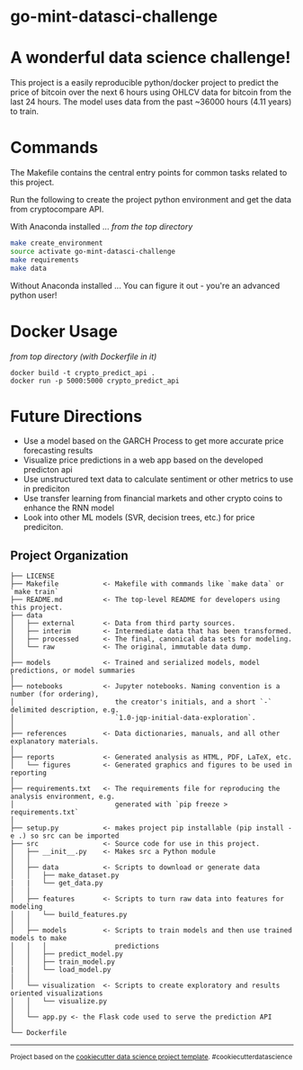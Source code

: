 go-mint-datasci-challenge
==============================

A wonderful data science challenge!
==============================

This project is a easily reproducible python/docker project to predict the price of bitcoin over the next 6 hours using OHLCV data for bitcoin from the last 24 hours. The model uses data from the past ~36000 hours (4.11 years) to train.

Commands
========

The Makefile contains the central entry points for common tasks related to this project.

Run the following to create the project python environment and get the data from cryptocompare API.

With Anaconda installed ...
*from the top directory*
```bash
make create_environment
source activate go-mint-datasci-challenge
make requirements
make data
```
Without Anaconda installed ...
You can figure it out - you're an advanced python user!


Docker Usage
=========
<i> from top directory (with Dockerfile in it)</i>
```docker
docker build -t crypto_predict_api .
docker run -p 5000:5000 crypto_predict_api
```

Future Directions
=================
- Use a model based on the GARCH Process to get more accurate price forecasting results
- Visualize price predictions in a web app based on the developed predicton api
- Use unstructured text data to calculate sentiment or other metrics to use in prediciton
- Use transfer learning from financial markets and other crypto coins to enhance the RNN model
- Look into other ML models (SVR, decision trees, etc.) for price prediciton.

Project Organization
------------

    ├── LICENSE
    ├── Makefile           <- Makefile with commands like `make data` or `make train`
    ├── README.md          <- The top-level README for developers using this project.
    ├── data
    │   ├── external       <- Data from third party sources.
    │   ├── interim        <- Intermediate data that has been transformed.
    │   ├── processed      <- The final, canonical data sets for modeling.
    │   └── raw            <- The original, immutable data dump.
    │
    ├── models             <- Trained and serialized models, model predictions, or model summaries
    │
    ├── notebooks          <- Jupyter notebooks. Naming convention is a number (for ordering),
    │                         the creator's initials, and a short `-` delimited description, e.g.
    │                         `1.0-jqp-initial-data-exploration`.
    │
    ├── references         <- Data dictionaries, manuals, and all other explanatory materials.
    │
    ├── reports            <- Generated analysis as HTML, PDF, LaTeX, etc.
    │   └── figures        <- Generated graphics and figures to be used in reporting
    │
    ├── requirements.txt   <- The requirements file for reproducing the analysis environment, e.g.
    │                         generated with `pip freeze > requirements.txt`
    │
    ├── setup.py           <- makes project pip installable (pip install -e .) so src can be imported
    ├── src                <- Source code for use in this project.
    │   ├── __init__.py    <- Makes src a Python module
    │   │
    │   ├── data           <- Scripts to download or generate data
    │   │   ├── make_dataset.py
    |   |   └── get_data.py
    │   │
    │   ├── features       <- Scripts to turn raw data into features for modeling
    │   │   └── build_features.py
    │   │
    │   ├── models         <- Scripts to train models and then use trained models to make
    │   │   │                 predictions
    │   │   ├── predict_model.py
    │   │   ├── train_model.py
    |   │   └── load_model.py
    │   │
    │   └── visualization  <- Scripts to create exploratory and results oriented visualizations
    │   │   └── visualize.py
    │   │
    │   └── app.py <- the Flask code used to serve the prediction API
    │ 
    └── Dockerfile
--------

<p><small>Project based on the <a target="_blank" href="https://drivendata.github.io/cookiecutter-data-science/">cookiecutter data science project template</a>. #cookiecutterdatascience</small></p>
